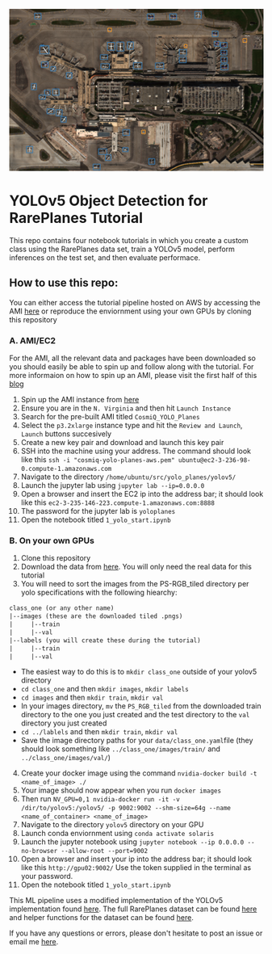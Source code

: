 ![](images/header_img.png)

# YOLOv5 Object Detection for RarePlanes Tutorial

This repo contains four notebook tutorials in which you create a custom class using the RarePlanes data set, train a YOLOv5 model, perform inferences on the test set, and then evaluate performace. 

## How to use this repo: 

You can either access the tutorial pipeline hosted on AWS by accessing the AMI [here](https://console.aws.amazon.com/ec2) or reproduce the enviornment using your own GPUs by cloning this repository

### A. AMI/EC2

For the AMI, all the relevant data and packages have been downloaded so you should easily be able to spin up and follow along with the tutorial. For more informaion on how to spin up an AMI, please visit the first half of this [blog](https://medium.com/the-downlinq/deploying-the-spacenet-6-baseline-on-aws-c811ad82da1)

1. Spin up the AMI instance from [here](https://console.aws.amazon.com/ec2)
2. Ensure you are in the `N. Virginia` and then hit `Launch Instance` 
3. Search for the pre-built AMI titled `CosmiQ_YOLO_Planes`
4. Select the `p3.2xlarge` instance type and hit the `Review and Launch`, `Launch` buttons succesively
5. Create a new key pair and download and launch this key pair
6. SSH into the machine using your address. The command should look like this `ssh -i "cosmiq-yolo-planes-aws.pem" ubuntu@ec2-3-236-98-0.compute-1.amazonaws.com`
7. Navigate to the directory `/home/ubuntu/src/yolo_planes/yolov5/`
8. Launch the jupyter lab using `jupyter lab --ip=0.0.0.0`
9. Open a browser and insert the EC2 ip into the address bar; it should look like this `ec2-3-235-146-223.compute-1.amazonaws.com:8888`
10. The password for the jupyter lab is `yoloplanes`
11. Open the notebook titled `1_yolo_start.ipynb`

### B. On your own GPUs 

1. Clone this repository 
2. Download the data from [here](https://www.cosmiqworks.org/rareplanes/). You will only need the real data for this tutorial 
3. You will need to sort the images from the PS-RGB_tiled directory per yolo specifications with the following hiearchy:
```
class_one (or any other name) 
|--images (these are the downloaded tiled .pngs) 
|     |--train 
|     |--val
|--labels (you will create these during the tutorial)
|     |--train
|     |--val
```
- The easiest way to do this is to `mkdir class_one` outside of your yolov5 directory
- `cd class_one` and then `mkdir images`, `mkdir labels`
- `cd images` and then `mkdir train`, `mkdir val`
- In your images directory, `mv` the `PS_RGB_tiled` from the downloaded train directory to the one you just created and the test directory to the `val` directory you just created 
- `cd ../lablels` and then `mkdir train`, `mkdir val`
- Save the image directory paths for your `data/class_one.yaml`file (they should look something like `../class_one/images/train/` and `../class_one/images/val/`)
4. Create your docker image using the command `nvidia-docker build -t <name_of_image> ./`
5. Your image should now appear when you run `docker images`
6. Then run `NV_GPU=0,1 nvidia-docker run -it -v /dir/to/yolov5:/yolov5/ -p 9002:9002 --shm-size=64g --name <name_of_container> <name_of_image>`
7. Navigate to the directory `yolov5` directory on your GPU
8. Launch conda enviornment using `conda activate solaris`
9. Launch the jupyter notebook using `jupyter notebook --ip 0.0.0.0 --no-browser --allow-root --port=9002`
10. Open a browser and insert your ip into the address bar; it should look like this `http://gpu02:9002/`   Use the token supplied in the terminal as your password.
11. Open the notebook titled `1_yolo_start.ipynb`

This ML pipeline uses a modified implementation of the YOLOv5 implementation found [here](https://github.com/ultralytics/yolov5). The full RarePlanes dataset can be found [here](https://www.cosmiqworks.org/rareplanes/) and helper functions for the dataset can be found [here](https://github.com/aireveries/RarePlanes). 

If you have any questions or errors, please don't hesitate to post an issue or email me [here](ari.chadda@gmail.com). 

